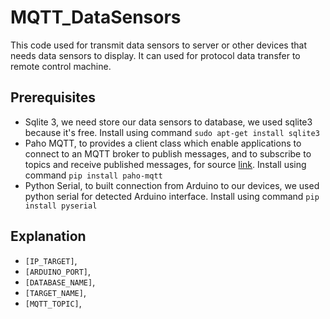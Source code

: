 # MQTT_DataSensors
This code used for transmit data sensors to server or other devices that needs data sensors to display. It can used for protocol data transfer to remote control machine. 

## Prerequisites
* Sqlite 3, we need store our data sensors to database, we used sqlite3 because it's free. Install using command `sudo apt-get install sqlite3`
* Paho MQTT, to provides a client class which enable applications to connect to an MQTT broker to publish messages, and to subscribe to topics and receive published messages, for source [link](https://pypi.org/project/paho-mqtt/). Install using command `pip install paho-mqtt`
* Python Serial, to built connection from Arduino to our devices, we used python serial for detected Arduino interface. Install using command `pip install pyserial`

## Explanation
* `[IP_TARGET]`, 
* `[ARDUINO_PORT]`,
* `[DATABASE_NAME]`,
* `[TARGET_NAME]`,
* `[MQTT_TOPIC]`,
